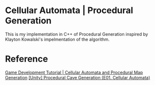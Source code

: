 # Cellular Automata | Procedural Generation

This is my implementation in C++ of Procedural Generation inspired by Klayton Kowalski's impelmentation of the algorithm.

# Reference

[Game Development Tutorial | Cellular Automata and Procedural Map Generation](https://youtu.be/slTEz6555Ts)
[[Unity] Procedural Cave Generation (E01. Cellular Automata)](https://www.youtube.com/watch?v=v7yyZZjF1z4&pp=ygUrcHJvY2VkdXJhbCBnZW5lcmF0aW9uIHVuaXR5IHNlYmFzdGlhbiBsYWd1ZQ%3D%3D)
